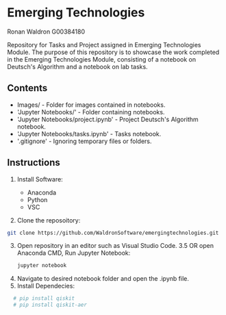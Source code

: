 # Emerging Technologies
Ronan Waldron
G00384180

Repository for Tasks and Project assigned in Emerging Technologies Module.
The purpose of this repository is to showcase the work completed in the Emerging Technologies Module, consisting of a notebook on Deutsch's Algorithm and a notebook on lab tasks.


## Contents

- Images/ - Folder for images contained in notebooks.
- 'Jupyter Notebooks/' - Folder containing notebooks.
- 'Jupyter Notebooks/project.ipynb' - Project Deutsch's Algorithm notebook.
- 'Jupyter Notebooks/tasks.ipynb' - Tasks notebook.
- '.gitignore' - Ignoring temporary files or folders.

## Instructions

1. Install Software:
   - Anaconda
   - Python
   - VSC
    
2. Clone the reposoitory:  
```bash
git clone https://github.com/WaldronSoftware/emergingtechnologies.git
```
3. Open repository in an editor such as Visual Studio Code.
  3.5 OR open Anaconda CMD, Run Jupyter Notebook:
    ```bash
    jupyter notebook
    ```
4. Navigate to desired notebook folder and open the .ipynb file.
5. Install Dependecies: 
```bash
  # pip install qiskit
  # pip install qiskit-aer
```

